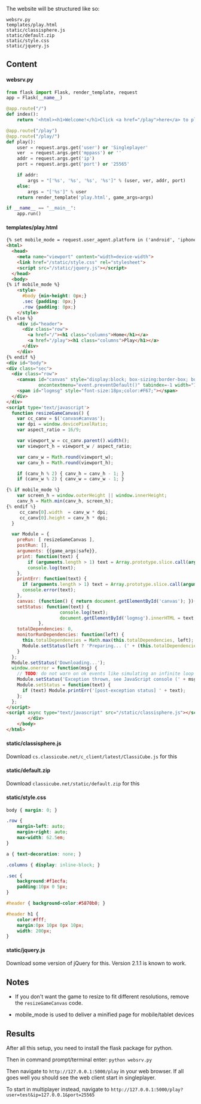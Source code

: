 The website will be structured like so:

```
websrv.py
templates/play.html
static/classisphere.js
static/default.zip
static/style.css
static/jquery.js
```

## Content
#### websrv.py
```Python
from flask import Flask, render_template, request
app = Flask(__name__)

@app.route("/")
def index():
    return '<html><h1>Welcome!</h1>Click <a href="/play">here</a> to play</h1></html>'

@app.route("/play")
@app.route("/play/")
def play():
    user = request.args.get('user') or 'Singleplayer'
    ver  = request.args.get('mppass') or ''
    addr = request.args.get('ip')
    port = request.args.get('port') or '25565'

    if addr:
        args = "['%s', '%s', '%s', '%s']" % (user, ver, addr, port)
    else:
        args = "['%s']" % user
    return render_template('play.html', game_args=args)

if __name__ == "__main__":
    app.run()
```

#### templates/play.html
```HTML
{% set mobile_mode = request.user_agent.platform in ('android', 'iphone', 'ipad') %}
<html>
  <head>
    <meta name="viewport" content="width=device-width">
    <link href="/static/style.css" rel="stylesheet">
    <script src="/static/jquery.js"></script>
  </head>
  <body>
{% if mobile_mode %}
    <style>
      #body {min-height: 0px;}
      .sec {padding: 0px;}
      .row {padding: 0px;}
    </style>
{% else %}
    <div id="header">
      <div class="row">
        <a href="/"><h1 class="columns">Home</h1></a>
        <a href="/play"><h1 class="columns">Play</h1></a>
      </div>
    </div>
{% endif %}
<div id="body">
<div class="sec">
  <div class="row">
    <canvas id="canvas" style="display:block; box-sizing:border-box; border-width:0px; padding:0; margin:0 auto; background-color: black; width:100%; height:auto;"
            oncontextmenu="event.preventDefault()" tabindex=-1 width="1000" height="562"></canvas>
    <span id="logmsg" style="font-size:18px;color:#F67;"></span>
  </div>
</div>
<script type='text/javascript'>
  function resizeGameCanvas() {
    var cc_canv = $('canvas#canvas');
    var dpi = window.devicePixelRatio;
    var aspect_ratio = 16/9;

    var viewport_w = cc_canv.parent().width();
    var viewport_h = viewport_w / aspect_ratio;

    var canv_w = Math.round(viewport_w);
    var canv_h = Math.round(viewport_h);

    if (canv_h % 2) { canv_h = canv_h - 1; }
    if (canv_w % 2) { canv_w = canv_w - 1; }

{% if mobile_mode %}
    var screen_h = window.outerHeight || window.innerHeight;
    canv_h = Math.min(canv_h, screen_h);
{% endif %}
     cc_canv[0].width  = canv_w * dpi;
     cc_canv[0].height = canv_h * dpi;
  }

  var Module = {
    preRun: [ resizeGameCanvas ],
    postRun: [],
    arguments: {{game_args|safe}},
    print: function(text) {
        if (arguments.length > 1) text = Array.prototype.slice.call(arguments).join(' ');
        console.log(text);
    },
    printErr: function(text) {
      if (arguments.length > 1) text = Array.prototype.slice.call(arguments).join(' ');
      console.error(text);
    },
    canvas: (function() { return document.getElementById('canvas'); })(),
    setStatus: function(text) {
                    console.log(text);
                    document.getElementById('logmsg').innerHTML = text;
            },
    totalDependencies: 0,
    monitorRunDependencies: function(left) {
      this.totalDependencies = Math.max(this.totalDependencies, left);
      Module.setStatus(left ? 'Preparing... (' + (this.totalDependencies-left) + '/' + this.totalDependencies + ')' : 'All downloads complete.');
    }
  };
  Module.setStatus('Downloading...');
  window.onerror = function(msg) {
    // TODO: do not warn on ok events like simulating an infinite loop or exitStatus
    Module.setStatus('Exception thrown, see JavaScript console (' + msg + ')');
    Module.setStatus = function(text) {
      if (text) Module.printErr('[post-exception status] ' + text);
    };
  };
</script>
<script async type="text/javascript" src="/static/classisphere.js"></script>
        </div>
    </body>
</html>
```

#### static/classisphere.js
Download `cs.classicube.net/c_client/latest/ClassiCube.js` for this

#### static/default.zip
Download `classicube.net/static/default.zip` for this

#### static/style.css
```CSS
body { margin: 0; }

.row {
    margin-left: auto;
    margin-right: auto;
    max-width: 62.5em;
}

a { text-decoration: none; }

.columns { display: inline-block; }

.sec {
    background:#f1ecfa;
    padding:10px 0 5px;
}

#header { background-color:#5870b0; }

#header h1 {
    color:#fff;
    margin:0px 10px 0px 10px;
    width: 200px;
}
```

#### static/jquery.js
Download some version of jQuery for this. Version 2.1.1 is known to work.

## Notes

* If you don't want the game to resize to fit different resolutions, remove the `resizeGameCanvas` code.

* mobile_mode is used to deliver a minified page for mobile/tablet devices

## Results

After all this setup, you need to install the flask package for python.

Then in command prompt/terminal enter: `python websrv.py`

Then navigate to `http://127.0.0.1:5000/play` in your web browser. If all goes well you should see the web client start in singleplayer.

To start in multiplayer instead, navigate to `http://127.0.0.1:5000/play?user=test&ip=127.0.0.1&port=25565`
